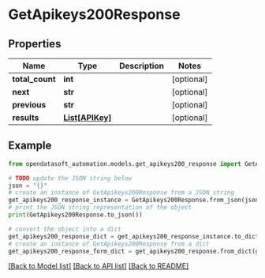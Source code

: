 # GetApikeys200Response


## Properties

Name | Type | Description | Notes
------------ | ------------- | ------------- | -------------
**total_count** | **int** |  | [optional] 
**next** | **str** |  | [optional] 
**previous** | **str** |  | [optional] 
**results** | [**List[APIKey]**](APIKey.md) |  | [optional] 

## Example

```python
from opendatasoft_automation.models.get_apikeys200_response import GetApikeys200Response

# TODO update the JSON string below
json = "{}"
# create an instance of GetApikeys200Response from a JSON string
get_apikeys200_response_instance = GetApikeys200Response.from_json(json)
# print the JSON string representation of the object
print(GetApikeys200Response.to_json())

# convert the object into a dict
get_apikeys200_response_dict = get_apikeys200_response_instance.to_dict()
# create an instance of GetApikeys200Response from a dict
get_apikeys200_response_form_dict = get_apikeys200_response.from_dict(get_apikeys200_response_dict)
```
[[Back to Model list]](../README.md#documentation-for-models) [[Back to API list]](../README.md#documentation-for-api-endpoints) [[Back to README]](../README.md)


